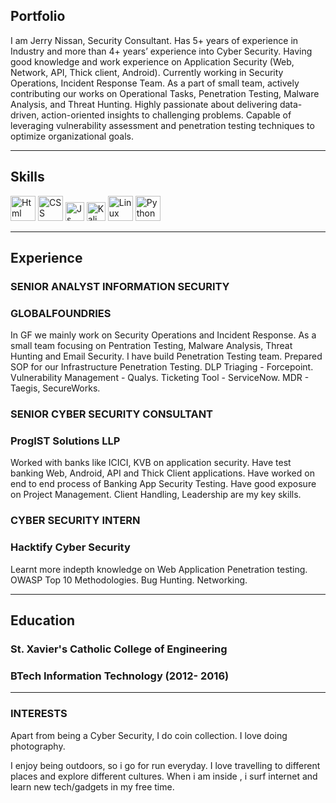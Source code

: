 ## Portfolio

I am Jerry Nissan, Security Consultant. Has 5+ years of experience in Industry and more than 4+ years’ experience into Cyber Security. Having good knowledge and work experience on Application Security (Web, Network, API, Thick client, Android). Currently working in Security Operations, Incident Response Team. As a part of small team, actively contributing our works on Operational Tasks, Penetration Testing, Malware Analysis, and Threat Hunting. Highly passionate about delivering data-driven, action-oriented insights to challenging problems. Capable of leveraging vulnerability assessment and penetration testing techniques to optimize organizational goals.

---

## Skills

<p align='left'>
  <img src="https://upload.wikimedia.org/wikipedia/commons/thumb/6/61/HTML5_logo_and_wordmark.svg/2048px-HTML5_logo_and_wordmark.svg.png" alt="Html" width="40" height="40">
  <img src='https://upload.wikimedia.org/wikipedia/commons/thumb/d/d5/CSS3_logo_and_wordmark.svg/1200px-CSS3_logo_and_wordmark.svg.png' alt="CSS" width="40" height="40">
  <img src='https://upload.wikimedia.org/wikipedia/commons/6/6a/JavaScript-logo.png' height='30' width='auto' alt="Js">
  <img src='https://upload.wikimedia.org/wikipedia/commons/a/af/Kali-2.0-website-logo-300x90.png' height='30' width='auto' alt="Kali">
   <img src='https://upload.wikimedia.org/wikipedia/commons/b/b0/NewTux.svg' width='40' height='40' alt="Linux">
  <img src='https://upload.wikimedia.org/wikipedia/commons/c/c3/Python-logo-notext.svg' widht='40' height='40' alt="Python">
</p>

---

## Experience

### **SENIOR ANALYST INFORMATION SECURITY**
### GLOBALFOUNDRIES

In GF we mainly work on Security Operations and Incident Response.
As a small team focusing on Pentration Testing, Malware Analysis, Threat Hunting and Email Security.
I have build Penetration Testing team.
Prepared SOP for our Infrastructure Penetration Testing.
DLP Triaging - Forcepoint.
Vulnerability Management - Qualys.
Ticketing Tool -  ServiceNow.
MDR - Taegis, SecureWorks.

### **SENIOR CYBER SECURITY CONSULTANT**
### ProgIST Solutions LLP

Worked with banks like ICICI, KVB on application security.
Have test banking Web, Android, API and Thick Client applications.
Have worked on end to end process of Banking App Security Testing.
Have good exposure on Project Management.
Client Handling, Leadership are my key skills.

### **CYBER SECURITY INTERN**
### Hacktify Cyber Security

Learnt more indepth knowledge on Web Application Penetration testing. 
OWASP Top 10 Methodologies.
Bug Hunting.
Networking.

---

## Education

### **St. Xavier's Catholic College of Engineering**
### BTech Information Technology (2012- 2016)

---

### INTERESTS
Apart from being a Cyber Security, I do coin collection. I love doing photography.

I enjoy being outdoors, so i go for run everyday. I love travelling to different places and explore different cultures. When i am inside , i surf internet and learn new tech/gadgets in my free time.
